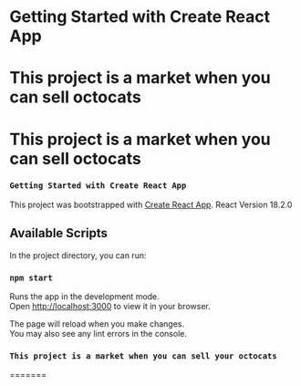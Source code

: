 
# Getting Started with Create React App 

# This project is a market when you can sell octocats


# This project is a market when you can sell octocats


### `Getting Started with Create React App`
This project was bootstrapped with [Create React App](https://github.com/facebook/create-react-app).
React Version 18.2.0
## Available Scripts

In the project directory, you can run:

### `npm start`

Runs the app in the development mode.\
Open [http://localhost:3000](http://localhost:3000) to view it in your browser.

The page will reload when you make changes.\
You may also see any lint errors in the console.


### `This project is a market when you can sell your octocats`

=======


